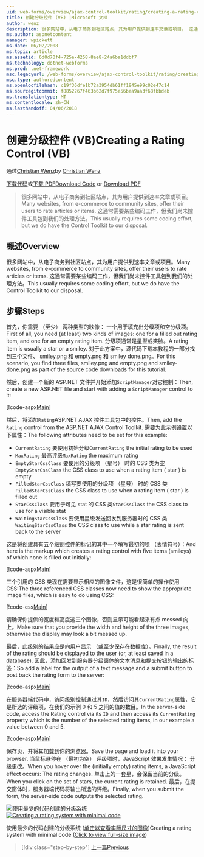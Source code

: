 ```yaml
---
uid: web-forms/overview/ajax-control-toolkit/rating/creating-a-rating-control-vb
title: 创建分级控件 (VB) |Microsoft 文档
author: wenz
description: 很多网站中，从电子商务到社区站点，其为用户提供到速率文章或项目。 这通常需要某些编码工作，但是我们具有...
ms.author: aspnetcontent
manager: wpickett
ms.date: 06/02/2008
ms.topic: article
ms.assetid: 6d0d70f4-725e-4258-8ae8-24a6ba1ddbf7
ms.technology: dotnet-webforms
ms.prod: .net-framework
msc.legacyurl: /web-forms/overview/ajax-control-toolkit/rating/creating-a-rating-control-vb
msc.type: authoredcontent
ms.openlocfilehash: c19f36dfe1b72a3954db61ff1845e99c02e47c14
ms.sourcegitcommit: f8852267f463b62d7f975e56bea9aa3f68fbbdeb
ms.translationtype: MT
ms.contentlocale: zh-CN
ms.lasthandoff: 04/06/2018
---
```

<a name="creating-a-rating-control-vb"></a><span data-ttu-id="2b76a-104">创建分级控件 (VB)</span><span class="sxs-lookup"><span data-stu-id="2b76a-104">Creating a Rating Control (VB)</span></span>
====================
<span data-ttu-id="2b76a-105">通过[Christian Wenz](https://github.com/wenz)</span><span class="sxs-lookup"><span data-stu-id="2b76a-105">by [Christian Wenz](https://github.com/wenz)</span></span>

<span data-ttu-id="2b76a-106">[下载代码](http://download.microsoft.com/download/9/3/f/93f8daea-bebd-4821-833b-95205389c7d0/rating0.vb.zip)或[下载 PDF](http://download.microsoft.com/download/2/d/c/2dc10e34-6983-41d4-9c08-f78f5387d32b/rating0VB.pdf)</span><span class="sxs-lookup"><span data-stu-id="2b76a-106">[Download Code](http://download.microsoft.com/download/9/3/f/93f8daea-bebd-4821-833b-95205389c7d0/rating0.vb.zip) or [Download PDF](http://download.microsoft.com/download/2/d/c/2dc10e34-6983-41d4-9c08-f78f5387d32b/rating0VB.pdf)</span></span>

> <span data-ttu-id="2b76a-107">很多网站中，从电子商务到社区站点，其为用户提供到速率文章或项目。</span><span class="sxs-lookup"><span data-stu-id="2b76a-107">Many websites, from e-commerce to community sites, offer their users to rate articles or items.</span></span> <span data-ttu-id="2b76a-108">这通常需要某些编码工作，但我们尚未控件工具包到我们的处理方法。</span><span class="sxs-lookup"><span data-stu-id="2b76a-108">This usually requires some coding effort, but we do have the Control Toolkit to our disposal.</span></span>


## <a name="overview"></a><span data-ttu-id="2b76a-109">概述</span><span class="sxs-lookup"><span data-stu-id="2b76a-109">Overview</span></span>

<span data-ttu-id="2b76a-110">很多网站中，从电子商务到社区站点，其为用户提供到速率文章或项目。</span><span class="sxs-lookup"><span data-stu-id="2b76a-110">Many websites, from e-commerce to community sites, offer their users to rate articles or items.</span></span> <span data-ttu-id="2b76a-111">这通常需要某些编码工作，但我们尚未控件工具包到我们的处理方法。</span><span class="sxs-lookup"><span data-stu-id="2b76a-111">This usually requires some coding effort, but we do have the Control Toolkit to our disposal.</span></span>

## <a name="steps"></a><span data-ttu-id="2b76a-112">步骤</span><span class="sxs-lookup"><span data-stu-id="2b76a-112">Steps</span></span>

<span data-ttu-id="2b76a-113">首先，你需要 （至少） 两种类型的映像： 一个用于填充出分级项和空分级项。</span><span class="sxs-lookup"><span data-stu-id="2b76a-113">First of all, you need (at least) two kinds of images: one for a filled out rating item, and one for an empty rating item.</span></span> <span data-ttu-id="2b76a-114">分级项通常是星型或笑脸。</span><span class="sxs-lookup"><span data-stu-id="2b76a-114">A rating item is usually a star or a smiley.</span></span> <span data-ttu-id="2b76a-115">对于此方案中，源代码下载本教程的一部分找到三个文件、 smiley.png 和 empty.png 和 smiley done.png。</span><span class="sxs-lookup"><span data-stu-id="2b76a-115">For this scenario, you find three files, smiley.png and empty.png and smiley-done.png as part of the source code downloads for this tutorial.</span></span>

<span data-ttu-id="2b76a-116">然后，创建一个新的 ASP.NET 文件并开始添加`ScriptManager`对它控制：</span><span class="sxs-lookup"><span data-stu-id="2b76a-116">Then, create a new ASP.NET file and start with adding a `ScriptManager` control to it:</span></span>

[!code-aspx[Main](creating-a-rating-control-vb/samples/sample1.aspx)]

<span data-ttu-id="2b76a-117">然后，将添加`Rating`ASP.NET AJAX 控件工具包中的控件。</span><span class="sxs-lookup"><span data-stu-id="2b76a-117">Then, add the `Rating` control from the ASP.NET AJAX Control Toolkit.</span></span> <span data-ttu-id="2b76a-118">需要为此示例设置以下属性：</span><span class="sxs-lookup"><span data-stu-id="2b76a-118">The following attributes need to be set for this example:</span></span>

- <span data-ttu-id="2b76a-119">`CurrentRating` 要使用初始分级</span><span class="sxs-lookup"><span data-stu-id="2b76a-119">`CurrentRating` the initial rating to be used</span></span>
- <span data-ttu-id="2b76a-120">`MaxRating` 最高评级</span><span class="sxs-lookup"><span data-stu-id="2b76a-120">`MaxRating` the maximum rating</span></span>
- <span data-ttu-id="2b76a-121">`EmptyStarCssClass` 要使用的分级项 （星号） 时的 CSS 类为空</span><span class="sxs-lookup"><span data-stu-id="2b76a-121">`EmptyStarCssClass` the CSS class to use when a rating item ( star ) is empty</span></span>
- <span data-ttu-id="2b76a-122">`FilledStarCssClass` 填写要使用的分级项 （星号） 时的 CSS 类</span><span class="sxs-lookup"><span data-stu-id="2b76a-122">`FilledStarCssClass` the CSS class to use when a rating item ( star ) is filled out</span></span>
- <span data-ttu-id="2b76a-123">`StarCssClass` 要用于可见 stat 的 CSS 类</span><span class="sxs-lookup"><span data-stu-id="2b76a-123">`StarCssClass` the CSS class to use for a visible stat</span></span>
- <span data-ttu-id="2b76a-124">`WaitingStarCssClass` 要使用星级发送回发到服务器时的 CSS 类</span><span class="sxs-lookup"><span data-stu-id="2b76a-124">`WaitingStarCssClass` the CSS class to use while a star rating is sent back to the server</span></span>

<span data-ttu-id="2b76a-125">这是将创建具有五个级别控件的标记的其中一个填写最初的项 （表情符号）：</span><span class="sxs-lookup"><span data-stu-id="2b76a-125">And here is the markup which creates a rating control with five items (smileys) of which none is filled out initially:</span></span>

[!code-aspx[Main](creating-a-rating-control-vb/samples/sample2.aspx)]

<span data-ttu-id="2b76a-126">三个引用的 CSS 类现在需要显示相应的图像文件，这是很简单的操作使用 CSS:</span><span class="sxs-lookup"><span data-stu-id="2b76a-126">The three referenced CSS classes now need to show the appropriate image files, which is easy to do using CSS:</span></span>

[!code-css[Main](creating-a-rating-control-vb/samples/sample3.css)]

<span data-ttu-id="2b76a-127">请确保你提供的宽度和高度这三个图像，否则显示可能看起来有点 messed 向上。</span><span class="sxs-lookup"><span data-stu-id="2b76a-127">Make sure that you provide the width and height of the three images, otherwise the display may look a bit messed up.</span></span>

<span data-ttu-id="2b76a-128">最后，此级别的结果应是向用户显示 （或至少保存在数据库）。</span><span class="sxs-lookup"><span data-stu-id="2b76a-128">Finally, the result of the rating should be displayed to the user (or, at least saved in a database).</span></span> <span data-ttu-id="2b76a-129">因此，添加回发到服务器分级窗体的文本消息和提交按钮的输出的标签：</span><span class="sxs-lookup"><span data-stu-id="2b76a-129">So add a label for the output of a text message and a submit button to post back the rating form to the server:</span></span>

[!code-aspx[Main](creating-a-rating-control-vb/samples/sample4.aspx)]

<span data-ttu-id="2b76a-130">在服务器端代码中，访问级别控制通过其`ID`，然后访问其`CurrentRating`属性，它是所选的评级项，在我们的示例 0 和 5 之间的值的数目。</span><span class="sxs-lookup"><span data-stu-id="2b76a-130">In the server-side code, access the Rating control via its `ID` and then access its `CurrentRating` property which is the number of the selected rating items, in our example a value between 0 and 5.</span></span>

[!code-aspx[Main](creating-a-rating-control-vb/samples/sample5.aspx)]

<span data-ttu-id="2b76a-131">保存页，并将其加载到你的浏览器。</span><span class="sxs-lookup"><span data-stu-id="2b76a-131">Save the page and load it into your browser.</span></span> <span data-ttu-id="2b76a-132">当鼠标悬停在 （最初为空） 评级项时，JavaScript 效果发生情况： 分级更改。</span><span class="sxs-lookup"><span data-stu-id="2b76a-132">When you hover over the (initially empty) rating items, a JavaScript effect occurs: The rating changes.</span></span> <span data-ttu-id="2b76a-133">单击上的一套星，会保留当前的分级。</span><span class="sxs-lookup"><span data-stu-id="2b76a-133">When you click on the set of stars, the current rating is retained.</span></span> <span data-ttu-id="2b76a-134">最后，在提交窗体时，服务器端代码将输出所选的评级。</span><span class="sxs-lookup"><span data-stu-id="2b76a-134">Finally, when you submit the form, the server-side code outputs the selected rating.</span></span>


<span data-ttu-id="2b76a-135">[![使用最少的代码创建的分级系统](creating-a-rating-control-vb/_static/image2.png)](creating-a-rating-control-vb/_static/image1.png)</span><span class="sxs-lookup"><span data-stu-id="2b76a-135">[![Creating a rating system with minimal code](creating-a-rating-control-vb/_static/image2.png)](creating-a-rating-control-vb/_static/image1.png)</span></span>

<span data-ttu-id="2b76a-136">使用最少的代码创建的分级系统 ([单击以查看实际尺寸的图像](creating-a-rating-control-vb/_static/image3.png))</span><span class="sxs-lookup"><span data-stu-id="2b76a-136">Creating a rating system with minimal code ([Click to view full-size image](creating-a-rating-control-vb/_static/image3.png))</span></span>

> [!div class="step-by-step"]
> [<span data-ttu-id="2b76a-137">上一篇</span><span class="sxs-lookup"><span data-stu-id="2b76a-137">Previous</span></span>](creating-a-rating-control-cs.md)
